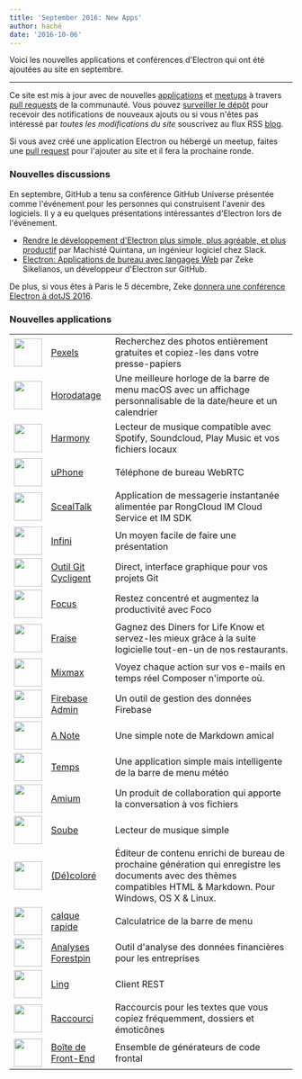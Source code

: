```yaml
---
title: 'September 2016: New Apps'
author: haché
date: '2016-10-06'
---
```


Voici les nouvelles applications et conférences d'Electron qui ont été ajoutées au site en septembre.

---

Ce site est mis à jour avec de nouvelles [applications](https://electronjs.org/apps) et [meetups](https://electronjs.org/community) à travers [pull requests](https://github.com/electron/electronjs.org/pulls) de la communauté. Vous pouvez [surveiller le dépôt](https://github.com/electron/electronjs.org) pour recevoir des notifications de nouveaux ajouts ou si vous n'êtes pas intéressé par _toutes les modifications du site_ souscrivez au flux RSS [blog](https://electronjs.org/feed.xml).

Si vous avez créé une application Electron ou hébergé un meetup, faites une [pull request](https://github.com/electron/electronjs.org) pour l'ajouter au site et il fera la prochaine ronde.

### Nouvelles discussions

En septembre, GitHub a tenu sa conférence GitHub Universe présentée comme l'événement pour les personnes qui construisent l'avenir des logiciels. Il y a eu quelques présentations intéressantes d'Electron lors de l'événement.

* [Rendre le développement d'Electron plus simple, plus agréable, et plus productif](https://www.youtube.com/watch?v=Eqg_IqVeI5s) par Machisté Quintana, un ingénieur logiciel chez Slack.
* [Electron: Applications de bureau avec langages Web](https://www.youtube.com/watch?v=FNHBfN8c32U) par Zeke Sikelianos, un développeur d'Electron sur GitHub.

De plus, si vous êtes à Paris le 5 décembre, Zeke [donnera une conférence Electron à dotJS 2016](https://twitter.com/dotJS/status/783615732307333120).

### Nouvelles applications

|                                                                                     |                                                           |                                                                                                                                                                    |
| ----------------------------------------------------------------------------------- | --------------------------------------------------------- | ------------------------------------------------------------------------------------------------------------------------------------------------------------------ |
| <img src='/images/apps/pexels-icon.png' width='50' />              | [Pexels](https://www.pexels.com/pro/mac-and-windows-app/) | Recherchez des photos entièrement gratuites et copiez-les dans votre presse-papiers                                                                                |
| <img src='/images/apps/timestamp-icon.png' width='50' />           | [Horodatage](https://mzdr.github.io/timestamp/)           | Une meilleure horloge de la barre de menu macOS avec un affichage personnalisable de la date/heure et un calendrier                                                |
| <img src='/images/apps/harmony-icon.png' width='50' />             | [Harmony](http://getharmony.xyz/)                         | Lecteur de musique compatible avec Spotify, Soundcloud, Play Music et vos fichiers locaux                                                                          |
| <img src='/images/apps/uphone-icon.png' width='50' />              | [uPhone](http://www.integraccs.com)                       | Téléphone de bureau WebRTC                                                                                                                                         |
| <img src='/images/apps/sealtalk-icon.png' width='50' />            | [ScealTalk](http://sealtalk.im)                           | Application de messagerie instantanée alimentée par RongCloud IM Cloud Service et IM SDK                                                                           |
| <img src='/images/apps/infinity-icon.png' width='50' />            | [Infini](https://ycosxapp.github.io)                      | Un moyen facile de faire une présentation                                                                                                                          |
| <img src='/images/apps/cycligent-git-tool-icon.png' width='50' />  | [Outil Git Cycligent](https://www.cycligent.com/git-tool) | Direct, interface graphique pour vos projets Git                                                                                                                   |
| <img src='/images/apps/foco-icon.png' width='50' />                | [Focus](https://github.com/akashnimare/foco)              | Restez concentré et augmentez la productivité avec Foco                                                                                                            |
| <img src='/images/apps/strawberry-icon.png' width='50' />          | [Fraise](https://strawberrypos.com)                       | Gagnez des Diners for Life Know et servez-les mieux grâce à la suite logicielle tout-en-un de nos restaurants.                                                     |
| <img src='/images/apps/mixmax-icon.png' width='50' />              | [Mixmax](https://mixmax.com/download)                     | Voyez chaque action sur vos e-mails en temps réel Composer n'importe où.                                                                                           |
| <img src='/images/apps/firebase-admin-icon.png' width='50' />      | [Firebase Admin](https://firebaseadmin.com)               | Un outil de gestion des données Firebase                                                                                                                           |
| <img src='/images/apps/anote-icon.png' width='50' />               | [A Note](https://github.com/AnotherNote/anote)            | Une simple note de Markdown amical                                                                                                                                 |
| <img src='/images/apps/temps-icon.png' width='50' />               | [Temps](https://jackd248.github.io/temps/)                | Une application simple mais intelligente de la barre de menu météo                                                                                                 |
| <img src='/images/apps/amium-icon.png' width='50' />               | [Amium](https://www.amium.com)                            | Un produit de collaboration qui apporte la conversation à vos fichiers                                                                                             |
| <img src='/images/apps/soube-icon.png' width='50' />               | [Soube](http://soube.diegomolina.cl)                      | Lecteur de musique simple                                                                                                                                          |
| <img src='/images/apps/un-colored-icon.png' width='50' />          | [(Dé)coloré](https://n457.github.io/Uncolored/)           | Éditeur de contenu enrichi de bureau de prochaine génération qui enregistre les documents avec des thèmes compatibles HTML & Markdown. Pour Windows, OS X & Linux. |
| <img src='/images/apps/quickcalc-icon.png' width='50' />           | [calque rapide](https://github.com/Cwoodall6/quickcalc)   | Calculatrice de la barre de menu                                                                                                                                   |
| <img src='/images/apps/forestpin-analytics-icon.png' width='50' /> | [Analyses Forestpin](http://forestpin.com/analytics)      | Outil d'analyse des données financières pour les entreprises                                                                                                       |
| <img src='/images/apps/ling-icon.png' width='50' />                | [Ling](https://github.com/talhasch/ling)                  | Client REST                                                                                                                                                        |
| <img src='/images/apps/shortexts-icon.png' width='50' />           | [Raccourci](http://shortexts.com/)                        | Raccourcis pour les textes que vous copiez fréquemment, dossiers et émoticônes                                                                                     |
| <img src='/images/apps/front-end-box-icon.png' width='50' />       | [Boîte de Front-End](http://frontendbox.io)               | Ensemble de générateurs de code frontal                                                                                                                            |

